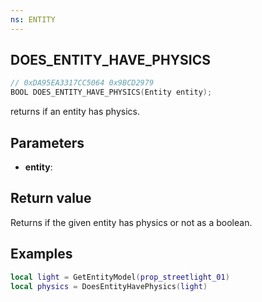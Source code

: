 ```yaml
---
ns: ENTITY
---
```

## DOES_ENTITY_HAVE_PHYSICS

```c
// 0xDA95EA3317CC5064 0x9BCD2979
BOOL DOES_ENTITY_HAVE_PHYSICS(Entity entity);
```

returns if an entity has physics.

## Parameters
* **entity**: 

## Return value
Returns if the given entity has physics or not as a boolean.

## Examples

```lua
local light = GetEntityModel(prop_streetlight_01)
local physics = DoesEntityHavePhysics(light)
```